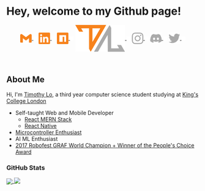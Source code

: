 <style>
 span{color:tranparent !important;}
</style>

# **Hey, welcome to my Github page!**

<p align="center">
 <a href="mailto:lochuntin@gmail.com">
  <img align="center" width="30" src="icons/social/gmail.svg"/>
 </a>
 <img align="center" width="10" src="icons/transparent_block.svg">
 <a href="https://www.linkedin.com/in/timothy-lo-chung-tin/">
  <img align="center" width="30" src="icons/social/linkedin.svg"/>
 </a>
 <img align="center" width="10" src="icons/transparent_block.svg">
 <a href="https://www.instagram.com/lochungtin/">
  <img align="center" width="30" src="icons/social/npm.svg"/>
 </a>
 <img align="center" width="10" src="icons/transparent_block.svg">
 <a href="https://www.instagram.com/lochungtin/">
  <img align="center" width="130" src="icons/logo_full_c.svg"/>
 </a>
 <img align="center" width="10" src="icons/transparent_block.svg">
 <a href="https://www.instagram.com/lochungtin/">
 <img align="center" width="30" src="icons/social/instagram.svg"/>
 </a>
 <img align="center" width="10" src="icons/transparent_block.svg">
 <a href="https://discordapp.com/users/155275561256747008">
 <img align="center" width="30" src="icons/social/discord.svg"/>
 </a>
 <img align="center" width="10" src="icons/transparent_block.svg">
  <a href="https://www.instagram.com/lochungtin/">
  <img align="center" width="30" src="icons/social/twitter.svg"/>
 </a>
 <img align="center" width="10" src="icons/transparent_block.svg">
</p>
</br>

## **About Me**

Hi, I'm <a href="http://lochungtin.github.io/site">Timothy Lo</a>, a third year computer science student studying at <a href="https://www.kcl.ac.uk/">King's College London</a>

- Self-taught Web and Mobile Developer
  - <a href="https://www.mongodb.com/mern-stack">React MERN Stack</a>
  - <a href="https://reactnative.dev/">React Native</a>
- <a href="https://www.arduino.cc/en/hardware">Microcontroller Enthusiast</a>
- AI ML Enthusiast
- <a href="https://www.robofest.net/index.php/prior-robofests/prior-years-roboarts">2017 Robofest GRAF World Champion + Winner of the People's Choice Award</a>

### **GitHub Stats**

<a href="https://github.com/anuraghazra/github-readme-stats">
  <img align="center" height="150" src="https://github-readme-stats.vercel.app/api?username=lochungtin&show_icons=true&theme=tokyonight" />
</a>
<a href="https://github.com/anuraghazra/github-readme-stats">
  <img align="top" height="150" src="https://github-readme-stats.vercel.app/api/top-langs/?username=lochungtin&theme=tokyonight&layout=compact&langs_count=8" />
</a>
